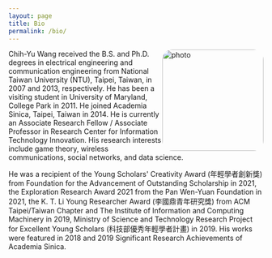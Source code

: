 ```yaml
---
layout: page
title: Bio
permalink: /bio/
---
```

<img src="../img/cywang.jpg" alt="photo" width="200px" style="float:right;border-radius: 10%;" />

Chih-Yu Wang received the B.S. and Ph.D. degrees in electrical engineering and communication engineering from National Taiwan University (NTU), Taipei, Taiwan, in 2007 and 2013, respectively. He has been a visiting student in University of Maryland, College Park in 2011. He joined Academia Sinica, Taipei, Taiwan in 2014. He is currently an Associate Research Fellow / Associate Professor in Research Center for Information Technology Innovation. His research interests include game theory, wireless communications, social networks, and data science.

He was a recipient of the Young Scholars' Creativity Award (年輕學者創新獎) from Foundation for the Advancement of Outstanding Scholarship in 2021, the Exploration Research Award 2021 from the Pan Wen-Yuan Foundation in 2021, the K. T. Li Young Researcher Award (李國鼎青年研究獎) from ACM Taipei/Taiwan Chapter and The Institute of Information and Computing Machinery in 2019, Ministry of Science and Technology Research Project for Excellent Young Scholars (科技部優秀年輕學者計畫) in 2019. His works were featured in 2018 and 2019 Significant Research Achievements of Academia Sinica.
